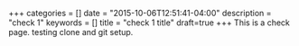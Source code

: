 +++
categories = []
date = "2015-10-06T12:51:41-04:00"
description = "check 1"
keywords = []
title = "check 1 title"
draft=true
+++
This is a check page. testing clone and git setup.
